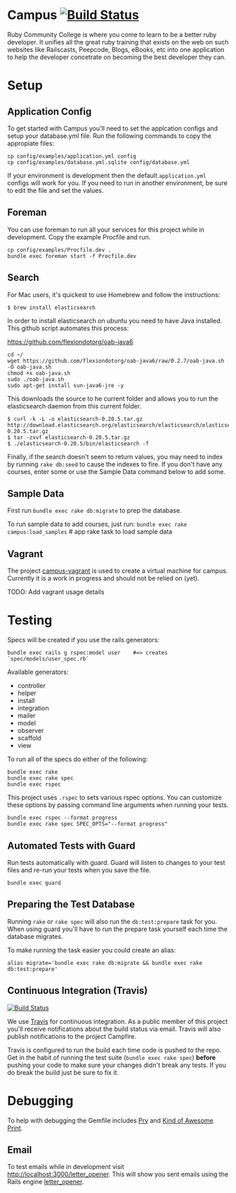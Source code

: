 # Campus [![Build Status](https://travis-ci.org/rubycommcollege/campus.png?branch=master)](https://travis-ci.org/rubycommcollege/campus)

Ruby Community College is where you come to learn to be a better ruby developer.  It unifies all the great ruby training that exists on the web on such websites like Railscasts, Peepcode, Blogs, eBooks, etc into one application to help the developer concetrate on becoming the best developer they can.

Setup
=====

Application Config
------------------

To get started with Campus you'll need to set the applcation configs and setup your database.yml
file. Run the following commands to copy the appropiate files:

```shell
cp config/examples/application.yml config
cp config/examples/database.yml.sqlite config/database.yml
```

If your environment is development then the default `application.yml` configs will work for you. If you
need to run in another environment, be sure to edit the file and set the values.

Foreman
-------

You can use foreman to run all your services for this project while in development. Copy the example
Procfile and run.

```shell
cp config/examples/Procfile.dev .
bundle exec foreman start -f Procfile.dev
```

Search
------

For Mac users, it's quickest to use Homebrew and follow the instructions:

```shell
$ brew install elasticsearch
```

In order to install elasticsearch on ubuntu you need to have Java installed.  This github script automates this process:

https://github.com/flexiondotorg/oab-java6

```shell
cd ~/
wget https://github.com/flexiondotorg/oab-java6/raw/0.2.7/oab-java.sh -O oab-java.sh
chmod +x oab-java.sh
sudo ./oab-java.sh
sudo apt-get install sun-java6-jre -y
```

This downloads the source to he current folder and allows you to run the elasticsearch daemon from this current folder.

```shell
$ curl -k -L -o elasticsearch-0.20.5.tar.gz http://download.elasticsearch.org/elasticsearch/elasticsearch/elasticsearch-0.20.5.tar.gz
$ tar -zxvf elasticsearch-0.20.5.tar.gz
$ ./elasticsearch-0.20.5/bin/elasticsearch -f
```

Finally, if the search doesn't seem to return values, you may need to index by running `rake db:seed` to cause the indexes to fire.  If you don't have any courses, enter some or use the Sample Data command below to add some.

Sample Data
-----------

First run `bundle exec rake db:migrate` to prep the database.

To run sample data to add courses, just run: `bundle exec rake campus:load_samples` # app rake task to load sample data

Vagrant
-------

The project [campus-vagrant](https://github.com/rubycommcollege/campus-vagrant) is used to create a
virtual machine for campus. Currently it is a work in progress and should not be relied on (yet).

TODO: Add vagrant usage details

Testing
=======

Specs will be created if you use the rails generators:

```shell
bundle exec rails g rspec:model user    #=> creates `spec/models/user_spec.rb`
```

Available generators:

* controller
* helper
* install
* integration
* mailer
* model
* observer
* scaffold
* view

To run all of the specs do either of the following:

```shell
bundle exec rake
bundle exec rake spec
bundle exec rspec
```

This project uses `.rspec` to sets various rspec options. You can customize these options by passing
command line arguments when running your tests.

```shell
bundle exec rspec --format progress
bundle exec rake spec SPEC_OPTS="--format progress"
```

Automated Tests with Guard
--------------------------

Run tests automatically with guard. Guard will listen to changes to your test files and re-run your
tests when you save the file.

```shell
bundle exec guard
```

Preparing the Test Database
---------------------------

Running `rake` or `rake spec` will also run the `db:test:prepare` task for you.  When using guard
you'll have to run the prepare task yourself each time the database migrates.

To make running the task easier you could create an alias:

```
alias migrate='bundle exec rake db:migrate && bundle exec rake
db:test:prepare'
```

Continuous Integration (Travis)
-------------------------------

[![Build Status](https://travis-ci.org/rubycommcollege/campus.png?branch=master)](https://travis-ci.org/rubycommcollege/campus)

We use [Travis](https://travis-ci.org/rubycommcollege/campus) for continuous integration. As a
public member of this project you'll receive notifications about the build status via email. Travis
will also publish notifications to the project Campfire.

Travis is configured to run the build each time code is pushed to the repo. Get in the habit of
running the test suite (`bundle exec rake spec`) **before** pushing your code to make sure your
changes didn't break any tests. If you do break the build just be sure to fix it.

Debugging
=========

To help with debugging the Gemfile includes [Pry](http://pryrepl.org/) and [Kind of Awesome
Print](https://github.com/michaeldv/awesome_print).

Email
-----

To test emails while in development visit
[http://localhost:3000/letter_opener](http://localhost:3000/letter_opener/). This will show you sent
emails using the Rails engine [letter_opener](https://github.com/fgrehm/letter_opener_web).




